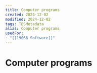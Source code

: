 ```yaml
---
title: Computer programs
created: 2024-12-02
modified: 2024-12-02
tags: TBSMetadata
alias: Computer programs
usedFor:
- "[[19066 Software]]"
---
```

# Computer programs
